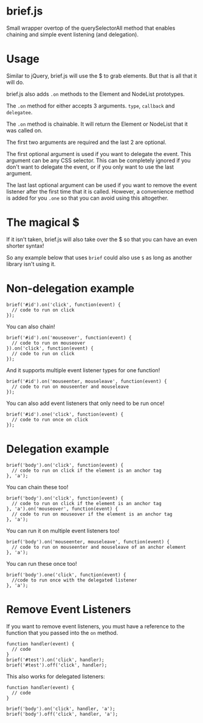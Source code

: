 brief.js
========

Small wrapper overtop of the querySelectorAll method that enables chaining and simple event listening (and delegation).

Usage
=====

Similar to jQuery, brief.js will use the $ to grab elements. But that is all that it will do.

brief.js also adds ```.on``` methods to the Element and NodeList prototypes.

The ```.on``` method for either accepts 3 arguments. ```type```, ```callback``` and ```delegatee```.

The ```.on``` method is chainable. It will return the Element or NodeList that it was called on.

The first two arguments are required and the last 2 are optional.

The first optional argument is used if you want to delegate the event. This argument can be any CSS selector. This can be completely ignored if you don't want to delegate the event, or if you only want to use the last argument.

The last last optional argument can be used if you want to remove the event listener after the first time that it is called. However, a convenience method is added for you ```.one``` so that you can avoid using this altogether.


The magical $
=============

If it isn't taken, brief.js will also take over the $ so that you can have an even shorter syntax!

So any example below that uses ```brief``` could also use ```$``` as long as another library isn't using it.


Non-delegation example
======================

```
brief('#id').on('click', function(event) {
  // code to run on click
});
```

You can also chain!

```
brief('#id').on('mouseover', function(event) {
  // code to run on mouseover
}).on('click', function(event) {
  // code to run on click
});
```

And it supports multiple event listener types for one function!

```
brief('#id').on('mouseenter, mouseleave', function(event) {
  // code to run on mouseenter and mouseleave
});
```

You can also add event listeners that only need to be run once!

```
brief('#id').one('click', function(event) {
  // code to run once on click
});
```

Delegation example
==================

```
brief('body').on('click', function(event) {
  // code to run on click if the element is an anchor tag
}, 'a');
```

You can chain these too!

```
brief('body').on('click', function(event) {
  // code to run on click if the element is an anchor tag
}, 'a').on('mouseover', function(event) {
  // code to run on mouseover if the element is an anchor tag
}, 'a');
```

You can run it on multiple event listeners too!

```
brief('body').on('mouseenter, mouseleave', function(event) {
  // code to run on mouseenter and mouseleave of an anchor element
}, 'a');
```

You can run these once too!

```
brief('body').one('click', function(event) {
  //code to run once with the delegated listener
}, 'a');
```

Remove Event Listeners
======================

If you want to remove event listeners, you must have a reference to the function that you passed into the ```on``` method.

```
function handler(event) {
  // code
}
brief('#test').on('click', handler);
brief('#test').off('click', handler);
```

This also works for delegated listeners:

```
function handler(event) {
  // code
}

brief('body').on('click', handler, 'a');
brief('body').off('click', handler, 'a');
```
